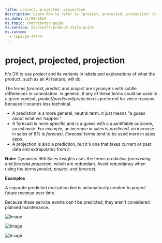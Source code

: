 ```yaml
---
title: project, projected, projection
description: Learn how to refer to "project, projected, projection" in your content.
ms.date: 11/04/2024
ms.topic: contributor-guide
ms.service: microsoft-product-style-guide
ms.custom:
  - TopicID 47444
---
```



# project, projected, projection

It's OK to use *project* and its variants in labels and explanations of what the product, such as an AI feature, will do.

The terms *forecast, predict,* and *project* are synonyms with subtle differences in connotation. In general, if any of these terms could be used in a given context, *predict/predicted/prediction* is preferred for voice reasons because it sounds less technical.  

- A prediction is a more general, neutral term. It just means "a guess about what will happen."  
- A forecast is more specific and is a guess with a quantifiable outcome, an estimate. For example, an increase in sales is *predicted,* an increase in sales of 8% is *forecast.* *Forecast* terms tend to be used more in sales apps. 
- A projection is also a prediction, but it's one that takes current or past data and extrapolates from it.

**Note:** Dynamics 365 Sales Insights uses the terms *predictive forecasting* and *forecast projection,* which are redundant. Avoid redundancy when using the terms *predict, project,* and *forecast.* 

**Examples**  

A separate predicted realization line is automatically created to project future revenue over time.

Because these service events can't be predicted, they aren't considered planned maintenance.

![Image](~/media/778401449.png)

![Image](~/media/707423156.png)

![Image](~/media/105595041.png)  

